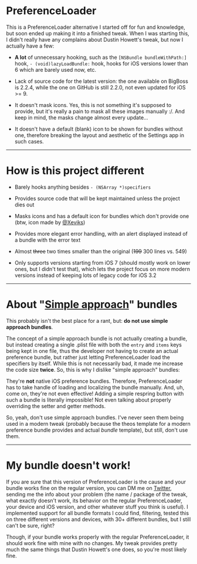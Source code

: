 # PreferenceLoader

This is a PreferenceLoader alternative I started off for fun and knowledge, but soon ended up making it into a finished tweak. When I was starting this, I didn't really have any complains about Dustin Howett's tweak, but now I actually have a few:

- **A lot** of unnecessary hooking, such as the ```[NSBundle bundleWithPath:]``` hook, ```- (void)lazyLoadBundle:``` hook, hooks for iOS versions lower than 6 which are barely used now, etc.

- Lack of source code for the latest version: the one available on BigBoss is 2.2.4, while the one on GitHub is still 2.2.0, not even updated for iOS >= 9.

- It doesn't mask icons. Yes, this is not something it's supposed to provide, but it's really a pain to mask all these images manually :/. And keep in mind, the masks change almost every update...

- It doesn't have a default (blank) icon to be shown for bundles without one, therefore breaking the layout and aesthetic of the Settings app in such cases.

***

# How is this project different

- Barely hooks anything besides ```- (NSArray *)specifiers```

- Provides source code that will be kept maintained unless the project dies out

- Masks icons and has a default icon for bundles which don't provide one (btw, icon made by [@Xeviks](https://twitter.com/Xeviks))

- Provides more elegant error handling, with an alert displayed instead of a bundle with the error text

- Almost ~~three~~ two times smaller than the original (~~199~~ 300 lines vs. 549)

- Only supports versions starting from iOS 7 (should mostly work on lower ones, but I didn't test that), which lets the project focus on more modern versions instead of keeping lots of legacy code for iOS 3.2

***

# About "[Simple approach](https://iphonedevwiki.net/index.php/PreferenceLoader#Simple_Approach)" bundles

This probably isn't the best place for a rant, but: **do not use simple approach bundles**.

The concept of a simple approach bundle is not actually creating a bundle, but instead creating a single .plist file with both the ```entry``` and ```items``` keys being kept in one file, thus the developer not having to create an actual preference bundle, but rather just letting PreferenceLoader load the specifiers by itself. While this is not necessarily bad, it made me increase the code size **twice**. So, this is why I dislike "simple approach" bundles:

They're **not** native iOS preference bundles. Therefore, PreferenceLoader has to take handle of loading and localizing the bundle manually. And, uh, come on, they're not even effective! Adding a simple respring button with such a bundle is literally impossible! Not even talking about properly overriding the setter and getter methods.

So, yeah, don't use simple approach bundles. I've never seen them being used in a modern tweak (probably because the theos template for a modern preference bundle provides and actual *bundle* template), but still, don't use them.

***

# My bundle doesn't work!

If you are sure that this version of PreferenceLoader is the cause and your bundle works fine on the regular version, you can DM me on [Twitter](https://twitter.com/ArtikusHG), sending me the info about your problem (the name / package of the tweak, what exactly doesn't work, its behavior on the regular PreferenceLoader, your device and iOS version, and other whatever stuff you think is useful). I implemented support for all bundle formats I could find, filtering, tested this on three different versions and devices, with 30+ different bundles, but I still can't be sure, right?

Though, if your bundle works properly with the regular PreferenceLoader, it should work fine with mine with no changes. My tweak provides pretty much the same things that Dustin Howett's one does, so you're most likely fine.
